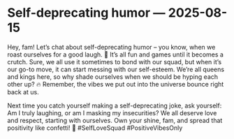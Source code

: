 # Self-deprecating humor — 2025-08-15

Hey, fam! Let’s chat about self-deprecating humor – you know, when we roast ourselves for a good laugh. 🤣 It’s all fun and games until it becomes a crutch. Sure, we all use it sometimes to bond with our squad, but when it’s our go-to move, it can start messing with our self-esteem. We’re all queens and kings here, so why shade ourselves when we should be hyping each other up? 🔥 Remember, the vibes we put out into the universe bounce right back at us.

Next time you catch yourself making a self-deprecating joke, ask yourself: Am I truly laughing, or am I masking my insecurities? We all deserve love and respect, starting with ourselves. Own your shine, fam, and spread that positivity like confetti! 💖 #SelfLoveSquad #PositiveVibesOnly